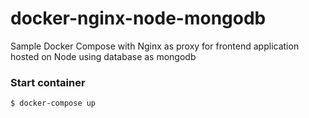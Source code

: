 # docker-nginx-node-mongodb
Sample Docker Compose with Nginx as proxy for frontend application hosted on Node using database as mongodb

### Start container
```
$ docker-compose up
```
